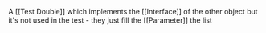 A [[Test Double]] which implements the [[Interface]] of the other object but it's not used in the test - they just fill the [[Parameter]] the list